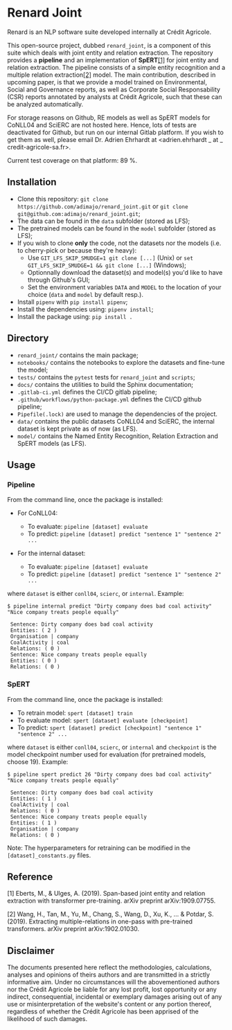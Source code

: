 # Renard Joint

Renard is an NLP software suite developed internally at Crédit Agricole.

This open-source project, dubbed `renard_joint`, is a component of this suite which deals with joint entity and relation
extraction. The repository provides a **pipeline** and an implementation of **SpERT**[[1]](#1) for joint entity and 
relation extraction. The pipeline consists of a simple entity recognition and a multiple relation extraction[[2]](#2) 
model. The main contribution, described in upcoming paper, is that we provide a model trained on Environmental,
Social and Governance reports, as well as Corporate Social Responsability (CSR) reports annotated by analysts at Crédit
Agricole, such that these can be analyzed automatically.

For storage reasons on Github, RE models as well as SpERT models for CoNLL04 and SciERC are not hosted here. Hence, lots
of tests are deactivated for Github, but run on our internal Gitlab platform. If you wish to get them as well, please 
email Dr. Adrien Ehrhardt at <adrien.ehrhardt _ at _ credit-agricole-sa.fr>.

Current test coverage on that platform: 89 %.

## Installation

- Clone this repository: `git clone https://github.com/adimajo/renard_joint.git` or `git clone git@github.com:adimajo/renard_joint.git`;
- The data can be found in the `data` subfolder (stored as LFS);
- The pretrained models can be found in the `model` subfolder (stored as LFS);
- If you wish to clone **only** the code, not the datasets nor the models (i.e. to cherry-pick or because they're heavy):
    - Use `GIT_LFS_SKIP_SMUDGE=1 git clone [...]` (Unix) or `set GIT_LFS_SKIP_SMUDGE=1 && git clone [...]` (Windows);
    - Optionnally download the dataset(s) and model(s) you'd like to have through Github's GUI;
    - Set the environment variables `DATA` and `MODEL` to the location of your choice (`data` and `model` by default resp.).
- Install `pipenv` with `pip install pipenv`;
- Install the dependencies using: `pipenv install`;
- Install the package using: `pip install .`

## Directory

- `renard_joint/` contains the main package;
- `notebooks/` contains the notebooks to explore the datasets and fine-tune the model;
- `tests/` contains the `pytest` tests for `renard_joint` and `scripts`;
- `docs/` contains the utilities to build the Sphinx documentation;
- `.gitlab-ci.yml` defines the CI/CD gitlab pipeline;
- `.github/workflows/python-package.yml` defines the CI/CD github pipeline;
- `Pipefile(.lock)` are used to manage the dependencies of the project.
- `data/` contains the public datasets CoNLL04 and SciERC, the internal dataset is kept private as of now (as LFS).
- `model/` contains the Named Entity Recognition, Relation Extraction and SpERT models (as LFS).

## Usage

### Pipeline

From the command line, once the package is installed:

- For CoNLL04:
    - To evaluate: `pipeline [dataset] evaluate`
    - To predict: `pipeline [dataset] predict "sentence 1" "sentence 2" ...`

- For the internal dataset:
    - To evaluate: `pipeline [dataset] evaluate`
    - To predict: `pipeline [dataset] predict "sentence 1" "sentence 2" ...`

where `dataset` is either `conll04`, `scierc`, or `internal`. Example:

```
$ pipeline internal predict "Dirty company does bad coal activity" "Nice company treats people equally"

 Sentence: Dirty company does bad coal activity
 Entities: ( 2 )
 Organisation | company
 CoalActivity | coal
 Relations: ( 0 )
 Sentence: Nice company treats people equally
 Entities: ( 0 )
 Relations: ( 0 )
```

### SpERT

From the command line, once the package is installed:

- To retrain model: `spert [dataset] train`
- To evaluate model: `spert [dataset] evaluate [checkpoint]`
- To predict: `spert [dataset] predict [checkpoint] "sentence 1" "sentence 2" ...`

where `dataset` is either `conll04`, `scierc`, or `internal` and `checkpoint` is the model checkpoint number used 
for evaluation (for pretrained models, choose 19). Example:

```
$ pipeline spert predict 26 "Dirty company does bad coal activity" "Nice company treats people equally"

 Sentence: Dirty company does bad coal activity
 Entities: ( 1 )
 CoalActivity | coal
 Relations: ( 0 )
 Sentence: Nice company treats people equally
 Entities: ( 1 )
 Organisation | company
 Relations: ( 0 )
```

Note: The hyperparameters for retraining can be modified in the `[dataset]_constants.py` files.

## Reference

<a id="1">[1]</a> Eberts, M., & Ulges, A. (2019). Span-based joint entity and relation extraction with transformer pre-training. arXiv preprint arXiv:1909.07755.

<a id="2">[2]</a> Wang, H., Tan, M., Yu, M., Chang, S., Wang, D., Xu, K., ... & Potdar, S. (2019). Extracting multiple-relations in one-pass with pre-trained transformers. arXiv preprint arXiv:1902.01030.

## Disclaimer

The documents presented here reflect the methodologies, calculations, analyses and opinions of theirs authors and 
are transmitted in a strictly informative aim. Under no circumstances will the abovementioned authors nor the 
Crédit Agricole be liable for any lost profit, lost opportunity or any indirect, consequential, incidental or
 exemplary damages arising out of any use or misinterpretation of the website's content or any portion thereof, 
 regardless of whether the Crédit Agricole has been apprised of the likelihood of such damages.
